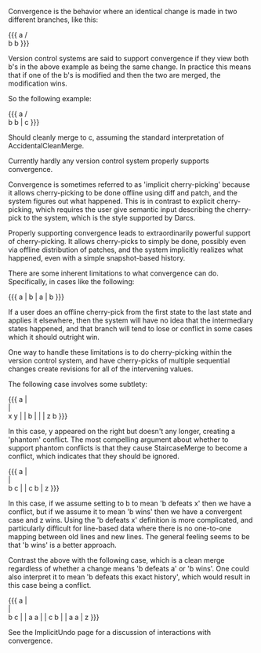 Convergence is the behavior where an identical change is made in two different branches, like this:

{{{
    a
   / \
  b   b
}}}

Version control systems are said to support convergence if they view both b's in the above example as being the same change. In practice this means that if one of the b's is modified and then the two are merged, the modification wins.

So the following example:

{{{
    a
   / \
  b   b
  |
  c
}}}

Should cleanly merge to c, assuming the standard interpretation of AccidentalCleanMerge.

Currently hardly any version control system properly supports convergence.

Convergence is sometimes referred to as 'implicit cherry-picking' because it allows cherry-picking to be done offline using diff and patch, and the system figures out what happened. This is in contrast to explicit cherry-picking, which requires the user give semantic input describing the cherry-pick to the system, which is the style supported by Darcs.

Properly supporting convergence leads to extraordinarily powerful support of cherry-picking. It allows cherry-picks to simply be done, possibly even via offline distribution of patches, and the system implicitly realizes what happened, even with a simple snapshot-based history.

There are some inherent limitations to what convergence can do. Specifically, in cases like the following:

{{{
  a
  |
  b
  |
  a
  |
  b
}}}

If a user does an offline cherry-pick from the first state to the last state and applies it elsewhere, then the system will have no idea that the intermediary states happened, and that branch will tend to lose or conflict in some cases which it should outright win.

One way to handle these limitations is to do cherry-picking within the version control system, and have cherry-picks of multiple sequential changes create revisions for all of the intervening values.

The following case involves some subtlety:

{{{
  a
  |\
  | \
  x  y
  |  |
  b  |
  |  |
  z  b
}}}

In this case, y appeared on the right but doesn't any longer, creating a 'phantom' conflict. The most compelling argument about whether to support phantom conflicts is that they cause StaircaseMerge to become a conflict, which indicates that they should be ignored.

{{{
  a
  |\
  | \
  b  c
  |  |
  c  b
  |
  z
}}}

In this case, if we assume setting to b to mean 'b defeats x' then we have a conflict, but if we assume it to mean 'b wins' then we have a convergent case and z wins. Using the 'b defeats x' definition is more complicated, and particularly difficult for line-based data where there is no one-to-one mapping between old lines and new lines. The general feeling seems to be that 'b wins' is a better approach.

Contrast the above with the following case, which is a clean merge regardless of whether a change means 'b defeats a' or 'b wins'. One could also interpret it to mean 'b defeats this exact history', which would result in this case being a conflict.


{{{
  a
  |\
  | \
  b  c
  |  |
  a  a
  |  |
  c  b
  |  |
  a  a
  |
  z
}}}

See the ImplicitUndo page for a discussion of interactions with convergence.
